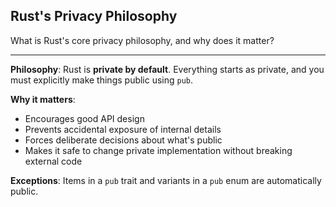 ## Rust's Privacy Philosophy

What is Rust's core privacy philosophy, and why does it matter?

---

**Philosophy**: Rust is **private by default**. Everything starts as private, and you must explicitly make things public using `pub`.

**Why it matters**:
- Encourages good API design
- Prevents accidental exposure of internal details
- Forces deliberate decisions about what's public
- Makes it safe to change private implementation without breaking external code

**Exceptions**: Items in a `pub` trait and variants in a `pub` enum are automatically public.

